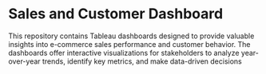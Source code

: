 # Sales and Customer Dashboard

This repository contains Tableau dashboards designed to provide valuable insights into e-commerce sales performance and customer behavior. The dashboards offer interactive visualizations for stakeholders to analyze year-over-year trends, identify key metrics, and make data-driven decisions
